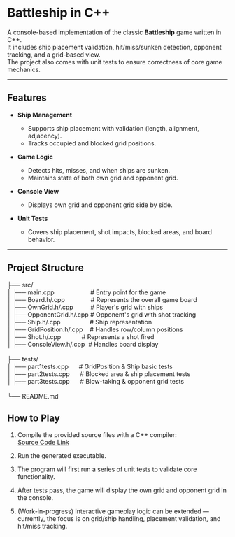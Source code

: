 # Battleship in C++

A console-based implementation of the classic **Battleship** game written in C++.  
It includes ship placement validation, hit/miss/sunken detection, opponent tracking, and a grid-based view.  
The project also comes with unit tests to ensure correctness of core game mechanics.

---

## Features
- **Ship Management**  
  - Supports ship placement with validation (length, alignment, adjacency).  
  - Tracks occupied and blocked grid positions.

- **Game Logic**  
  - Detects hits, misses, and when ships are sunken.  
  - Maintains state of both own grid and opponent grid.  

- **Console View**  
  - Displays own grid and opponent grid side by side.  

- **Unit Tests**  
  - Covers ship placement, shot impacts, blocked areas, and board behavior.

---

## Project Structure
├── src/<br>
│   ├── main.cpp&nbsp;&nbsp;&nbsp;&nbsp;&nbsp;&nbsp;&nbsp;&nbsp;&nbsp;&nbsp;&nbsp;&nbsp;&nbsp;&nbsp;&nbsp;&nbsp;&nbsp;&nbsp;&nbsp;&nbsp;&nbsp;# Entry point for the game<br>
│   ├── Board.h/.cpp&nbsp;&nbsp;&nbsp;&nbsp;&nbsp;&nbsp;&nbsp;&nbsp;&nbsp;&nbsp;&nbsp;&nbsp;&nbsp;&nbsp;&nbsp;# Represents the overall game board<br>
│   ├── OwnGrid.h/.cpp&nbsp;&nbsp;&nbsp;&nbsp;&nbsp;&nbsp;&nbsp;&nbsp;&nbsp;&nbsp;# Player's grid with ships<br>
│   ├── OpponentGrid.h/.cpp&nbsp;# Opponent's grid with shot tracking<br>
│   ├── Ship.h/.cpp&nbsp;&nbsp;&nbsp;&nbsp;&nbsp;&nbsp;&nbsp;&nbsp;&nbsp;&nbsp;&nbsp;&nbsp;&nbsp;&nbsp;&nbsp;&nbsp;&nbsp;# Ship representation<br>
│   ├── GridPosition.h/.cpp&nbsp;&nbsp;&nbsp;&nbsp;# Handles row/column positions<br>
│   ├── Shot.h/.cpp&nbsp;&nbsp;&nbsp;&nbsp;&nbsp;&nbsp;&nbsp;&nbsp;&nbsp;&nbsp;&nbsp;&nbsp;# Represents a shot fired<br>
│   ├── ConsoleView.h/.cpp&nbsp;&nbsp;# Handles board display<br>
<br>
├── tests/<br>
│   ├── part1tests.cpp&nbsp;&nbsp;&nbsp;&nbsp;&nbsp;&nbsp;# GridPosition & Ship basic tests<br>
│   ├── part2tests.cpp&nbsp;&nbsp;&nbsp;&nbsp;&nbsp;&nbsp;# Blocked area & ship placement tests<br>
│   ├── part3tests.cpp&nbsp;&nbsp;&nbsp;&nbsp;&nbsp;&nbsp;# Blow-taking & opponent grid tests<br>
<br>
└── README.md<br>


## How to Play

1. Compile the provided source files with a C++ compiler:  
   [Source Code Link](https://github.com/DheerajSwaroopSaligramaMahesh/Advanced_Programming_Techniques-Battleship/tree/main/Battleship/myCode)

2. Run the generated executable.

3. The program will first run a series of unit tests to validate core functionality.

4. After tests pass, the game will display the own grid and opponent grid in the console.

5. (Work-in-progress) Interactive gameplay logic can be extended — currently, the focus is on grid/ship handling, placement validation, and hit/miss tracking.

